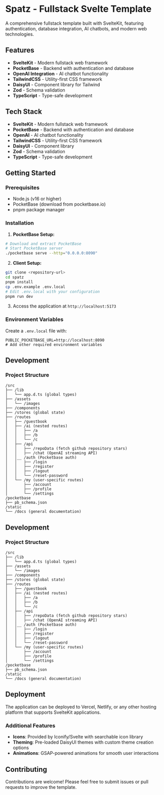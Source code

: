 # Spatz - Fullstack Svelte Template

A comprehensive fullstack template built with SvelteKit, featuring authentication, database integration, AI chatbots, and modern web technologies.

## Features

- **SvelteKit** - Modern fullstack web framework
- **PocketBase** - Backend with authentication and database
- **OpenAI Integration** - AI chatbot functionality
- **TailwindCSS** - Utility-first CSS framework
- **DaisyUI** - Component library for Tailwind
- **Zod** - Schema validation
- **TypeScript** - Type-safe development

## Tech Stack

- **SvelteKit** - Modern fullstack web framework
- **PocketBase** - Backend with authentication and database
- **OpenAI** - AI chatbot functionality
- **TailwindCSS** - Utility-first CSS framework
- **DaisyUI** - Component library
- **Zod** - Schema validation
- **TypeScript** - Type-safe development

## Getting Started

### Prerequisites

- Node.js (v16 or higher)
- PocketBase (download from pocketbase.io)
- pnpm package manager

### Installation

1. **PocketBase Setup:**
```bash
# Download and extract PocketBase
# Start PocketBase server
./pocketbase serve --http="0.0.0.0:8090"
```

2. **Client Setup:**
```bash
git clone <repository-url>
cd spatz
pnpm install
cp .env.example .env.local
# Edit .env.local with your configuration
pnpm run dev
```

3. Access the application at `http://localhost:5173`

### Environment Variables

Create a `.env.local` file with:
```env
PUBLIC_POCKETBASE_URL=http://localhost:8090
# Add other required environment variables
```

## Development

### Project Structure

```
/src
├── /lib
│   └── app.d.ts (global types)
├── /assets
│   └── /images
├── /components
├── /stores (global state)
├── /routes
│   ├── /guestbook
│   ├── /ai (nested routes)
│   │   ├── /a
│   │   ├── /b
│   │   └── /c
│   ├── /api
│   │   ├── /repoData (fetch github repository stars)
│   │   ├── /chat (OpenAI streaming API)
│   │__ /auth (Pocketbase auth)
│   │   ├── /login
│   │   ├── /register
│   │   ├── /logout
│   │   └── /reset-password
│   └── /my (user-specific routes)
│       ├── /account
│       ├── /profile
│       └── /settings
/pocketbase
├── pb_schema.json
/static
└── /docs (general documentation)
```

## Development

### Project Structure

```
/src
├── /lib
│   └── app.d.ts (global types)
├── /assets
│   └── /images
├── /components
├── /stores (global state)
├── /routes
│   ├── /guestbook
│   ├── /ai (nested routes)
│   │   ├── /a
│   │   ├── /b
│   │   └── /c
│   ├── /api
│   │   ├── /repoData (fetch github repository stars)
│   │   ├── /chat (OpenAI streaming API)
│   │__ /auth (Pocketbase auth)
│   │   ├── /login
│   │   ├── /register
│   │   ├── /logout
│   │   └── /reset-password
│   └── /my (user-specific routes)
│       ├── /account
│       ├── /profile
│       └── /settings
/pocketbase
├── pb_schema.json
/static
└── /docs (general documentation)

```

## Deployment

The application can be deployed to Vercel, Netlify, or any other hosting platform that supports SvelteKit applications.

### Additional Features

- **Icons**: Provided by Iconify/Svelte with searchable icon library
- **Theming**: Pre-loaded DaisyUI themes with custom theme creation options
- **Animations**: GSAP-powered animations for smooth user interactions

## Contributing

Contributions are welcome! Please feel free to submit issues or pull requests to improve the template.
